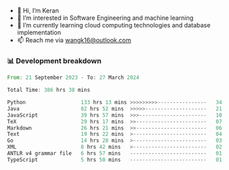 - 👋 Hi, I’m Keran
- 👀 I’m interested in Software Engineering and machine learning
- 🌱 I’m currently learning cloud computing technologies and database implementation
- 📫 Reach me via wangk16@outlook.com


###  📊 Development breakdown
<!--START_SECTION:waka-->

```rust
From: 21 September 2023 - To: 27 March 2024

Total Time: 386 hrs 38 mins

Python                  133 hrs 13 mins >>>>>>>>>----------------   34.32 %
Java                    82 hrs 52 mins  >>>>>--------------------   21.35 %
JavaScript              39 hrs 57 mins  >>>----------------------   10.30 %
TeX                     29 hrs 17 mins  >>-----------------------   07.54 %
Markdown                26 hrs 21 mins  >>-----------------------   06.79 %
Text                    19 hrs 22 mins  >------------------------   04.99 %
Go                      14 hrs 28 mins  >------------------------   03.73 %
XML                     8 hrs 42 mins   >------------------------   02.24 %
ANTLR v4 grammar file   6 hrs 57 mins   -------------------------   01.79 %
TypeScript              5 hrs 50 mins   -------------------------   01.50 %
```

<!--END_SECTION:waka-->

<!---
keran-w/keran-w is a ✨ special ✨ repository because its `README.md` (this file) appears on your GitHub profile.
You can click the Preview link to take a look at your changes.
--->
